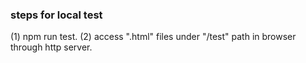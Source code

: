 ### steps for local test
(1) npm run test.
(2) access ".html" files under "/test" path in browser through http server.

